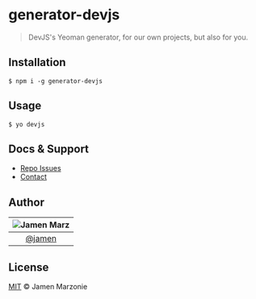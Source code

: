 generator-devjs
===============
> DevJS's Yeoman generator, for our own projects, but also for you.

## Installation
```shell
$ npm i -g generator-devjs
```

## Usage
```shell
$ yo devjs
```

## Docs & Support
 - [Repo Issues](#)
 - [Contact](#Credits)

## Author

|![Jamen Marz][jamen-image]|
|:--------:|
| [@jamen] |

## License
[MIT][license] &copy; Jamen Marzonie

<!-- All links must be "tagged" -->
 [@jamen]: https://github.com/jamen
 [jamen-image]: https://avatars2.githubusercontent.com/u/6251703?v=3&s=125

 [license]: LICENSE
